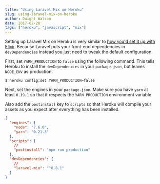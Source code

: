 ```yaml
---
title: "Using Laravel Mix on Heroku"
slug: using-laravel-mix-on-heroku
author: Dwight Watson
date: 2017-02-28
tags: ["heroku", "javascript", "mix"]
---
```


Setting up Laravel Mix on Heroku is very similar to [how you'd set it up with Elixir](https://www.dwightwatson.com/posts/using-laravel-and-laravel-elixir-on-heroku). Because Laravel puts your front-end dependencies in `devDependencies` instead you just need to tweak the default configuration.

First, set `YARN_PRODUCTION` to `false` using the following command. This tells Heroku to install the `devDependencies` in your `package.json`, but leaves `NODE_ENV` as production.

```shell
$ heroku config:set YARN_PRODUCTION=false
```

Next, set the engines in your `package.json`. Make sure you have `yarn` at least `0.19.1` so that it respects the `YARN_PRODUCTION` environment variable.

Also add the `postinstall` key to `scripts` so that Heroku will compile your assets as you expect after everything has been installed.

```json
{
  "engines": {
    "node": "7.6.0",
    "yarn": "0.21.3"
  },
  "scripts": {
    //
    "postinstall": "npm run production"
  },
  "devDependencies": {
    //
    "laravel-mix": "^0.8.1"
  }
}
```
